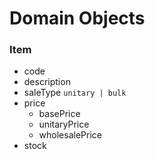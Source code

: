 # Domain Objects


### Item
- code
- description
- saleType `unitary | bulk`
- price
  - basePrice
  - unitaryPrice
  - wholesalePrice
- stock
